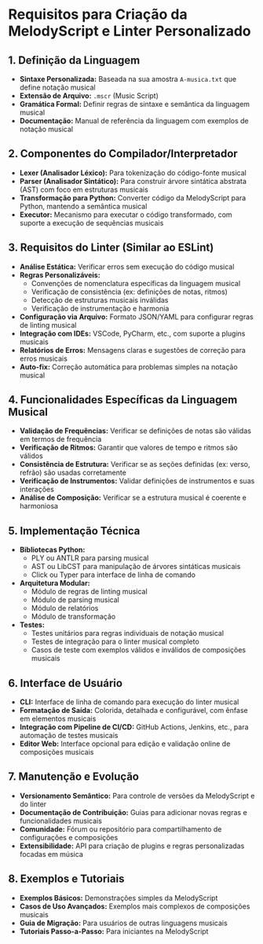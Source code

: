 # Requisitos para Criação da MelodyScript e Linter Personalizado

## 1. Definição da Linguagem

- **Sintaxe Personalizada:** Baseada na sua amostra `A-musica.txt` que define notação musical
- **Extensão de Arquivo:** `.mscr` (Music Script)
- **Gramática Formal:** Definir regras de sintaxe e semântica da linguagem musical
- **Documentação:** Manual de referência da linguagem com exemplos de notação musical

## 2. Componentes do Compilador/Interpretador

- **Lexer (Analisador Léxico):** Para tokenização do código-fonte musical
- **Parser (Analisador Sintático):** Para construir árvore sintática abstrata (AST) com foco em estruturas musicais
- **Transformação para Python:** Converter código da MelodyScript para Python, mantendo a semântica musical
- **Executor:** Mecanismo para executar o código transformado, com suporte a execução de sequências musicais

## 3. Requisitos do Linter (Similar ao ESLint)

- **Análise Estática:** Verificar erros sem execução do código musical
- **Regras Personalizáveis:**
  - Convenções de nomenclatura específicas da linguagem musical
  - Verificação de consistência (ex: definições de notas, ritmos)
  - Detecção de estruturas musicais inválidas
  - Verificação de instrumentação e harmonia
- **Configuração via Arquivo:** Formato JSON/YAML para configurar regras de linting musical
- **Integração com IDEs:** VSCode, PyCharm, etc., com suporte a plugins musicais
- **Relatórios de Erros:** Mensagens claras e sugestões de correção para erros musicais
- **Auto-fix:** Correção automática para problemas simples na notação musical

## 4. Funcionalidades Específicas da Linguagem Musical

- **Validação de Frequências:** Verificar se definições de notas são válidas em termos de frequência
- **Verificação de Ritmos:** Garantir que valores de tempo e ritmos são válidos
- **Consistência de Estrutura:** Verificar se as seções definidas (ex: verso, refrão) são usadas corretamente
- **Verificação de Instrumentos:** Validar definições de instrumentos e suas interações
- **Análise de Composição:** Verificar se a estrutura musical é coerente e harmoniosa

## 5. Implementação Técnica

- **Bibliotecas Python:**
  - PLY ou ANTLR para parsing musical
  - AST ou LibCST para manipulação de árvores sintáticas musicais
  - Click ou Typer para interface de linha de comando
- **Arquitetura Modular:**
  - Módulo de regras de linting musical
  - Módulo de parsing musical
  - Módulo de relatórios
  - Módulo de transformação
- **Testes:**
  - Testes unitários para regras individuais de notação musical
  - Testes de integração para o linter musical completo
  - Casos de teste com exemplos válidos e inválidos de composições musicais

## 6. Interface de Usuário

- **CLI:** Interface de linha de comando para execução do linter musical
- **Formatação de Saída:** Colorida, detalhada e configurável, com ênfase em elementos musicais
- **Integração com Pipeline de CI/CD:** GitHub Actions, Jenkins, etc., para automação de testes musicais
- **Editor Web:** Interface opcional para edição e validação online de composições musicais

## 7. Manutenção e Evolução

- **Versionamento Semântico:** Para controle de versões da MelodyScript e do linter
- **Documentação de Contribuição:** Guias para adicionar novas regras e funcionalidades musicais
- **Comunidade:** Fórum ou repositório para compartilhamento de configurações e composições
- **Extensibilidade:** API para criação de plugins e regras personalizadas focadas em música

## 8. Exemplos e Tutoriais

- **Exemplos Básicos:** Demonstrações simples da MelodyScript
- **Casos de Uso Avançados:** Exemplos mais complexos de composições musicais
- **Guia de Migração:** Para usuários de outras linguagens musicais
- **Tutoriais Passo-a-Passo:** Para iniciantes na MelodyScript 